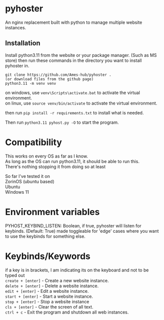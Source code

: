 # pyhoster
An nginx replacement built with python to manage multiple website instances.

## Installation
Install python3.11 from the website or your package manager. (Such as MS store)
then run these commands in the directory you want to install pyhoster in.
```
git clone https://github.com/Ames-hub/pyhoster . 
(or download files from the github page)
python3.11 -m venv venv
```
on windows, use `venv\Scripts\activate.bat` to activate the virtual environment.<br>
on linux, use `source venv/bin/activate` to activate the virtual environment.

then run `pip install -r requirements.txt` to install what is needed.

Then run `python3.11 pyhost.py -O` to start the program.

# Compatibility
This works on every OS as far as I know.<br>
As long as the OS can run python3.11, it should be able to run this.<br>
There's nothing stopping it from doing so at least<br>

So far I've tested it on<br>
ZorinOS (ubuntu based)<br>
Ubuntu<br>
Windows 11

# Environment variables
PYHOST_KEYBIND_LISTEN: Boolean, if true, pyhoster will listen for keybinds. (Default: True)
made toggleable for 'edge' cases where you want to use the keybinds for something else.

# Keybinds/Keywords
if a key is in brackets, I am indicating its on the keyboard and not to be typed out<br>
`create + [enter]` - Create a new website instance.<br>
`delete + [enter]` - Delete a website instance.<br>
`edit + [enter]` - Edit a website instance.<br>
`start + [enter]` - Start a website instance.<br>
`stop + [enter]` - Stop a website instance<br>
`cls + [enter]` - Clear the screen of all text.<br>
`ctrl + c` - Exit the program and shutdown all web instances.<br>
